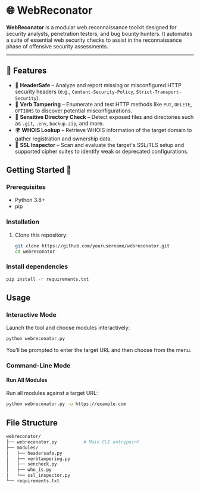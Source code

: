 # 🌐 WebReconator

**WebReconator** is a modular web reconnaissance toolkit designed for security analysts, penetration testers, and bug bounty hunters. It automates a suite of essential web security checks to assist in the reconnaissance phase of offensive security assessments.

---

## 🧰 Features

- 🔐 **HeaderSafe** – Analyze and report missing or misconfigured HTTP security headers (e.g., `Content-Security-Policy`, `Strict-Transport-Security`).
- 🚪 **Verb Tampering** – Enumerate and test HTTP methods like `PUT`, `DELETE`, `OPTIONS` to discover potential misconfigurations.
- 📂 **Sensitive Directory Check** – Detect exposed files and directories such as `.git`, `.env`, `backup.zip`, and more.
- 🌍 **WHOIS Lookup** – Retrieve WHOIS information of the target domain to gather registration and ownership data.
- 🔎 **SSL Inspector** – Scan and evaluate the target's SSL/TLS setup and supported cipher suites to identify weak or deprecated configurations.

## Getting Started 🚀

### Prerequisites

- Python 3.8+
- pip

### Installation

1. Clone this repository:
   ```bash
   git clone https://github.com/yourusername/webreconator.git
   cd webreconator

### Install dependencies
```bash
pip install -r requirements.txt
```

## Usage
### Interactive Mode
Launch the tool and choose modules interactively:
```bash
python webreconator.py
```
You’ll be prompted to enter the target URL and then choose from the menu.

### Command-Line Mode
#### Run All Modules
Run all modules against a target URL:
```bash
python webreconator.py -u https://example.com
```

## File Structure

```bash
webreconator/
├── webreconator.py          # Main CLI entrypoint
├── modules/
│   ├── headersafe.py
│   ├── verbtampering.py
│   ├── sencheck.py
│   ├── who_is.py
│   └── ssl_inspector.py
└── requirements.txt
```

